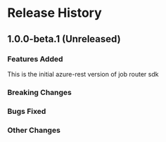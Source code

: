 # Release History

## 1.0.0-beta.1 (Unreleased)

### Features Added
This is the initial azure-rest version of job router sdk

### Breaking Changes

### Bugs Fixed

### Other Changes
